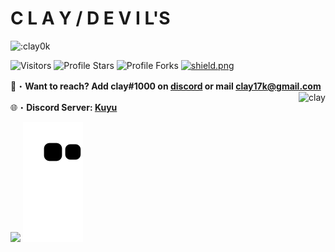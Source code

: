 <h1>C L A Y / D E V I L'S</h1>

<div>
    <div>
    <img src="https://count.getloli.com/get/@:aw3rque?theme=clay0k" alt=":clay0k" height="120px"/>
<div>

<img src="https://komarev.com/ghpvc/?username=clay&label=Profile%20Views&color=008042&style=flat&label=Visitors" alt="Visitors"></a>
<img src="https://img.shields.io/badge/dynamic/json?&label=Total%20Stars&color=008042&style=flat&style=for-the-badge&query=%24.stars&url=https://api.github-star-counter.workers.dev/user/clay17k" alt="Profile Stars"></a>
<img src="https://img.shields.io/badge/dynamic/json?&label=Total%20Forks&color=008042&style=flat&style=for-the-badge&query=%24.forks&url=https://api.github-star-counter.workers.dev/user/clay17k" alt="Profile Forks"></a>
<a href="https://discord.gg/kuyu" target="_blank"> <img src="https://discordapp.com/api/guilds/942426336348233799/widget.png?style=shield" alt="shield.png"></a>

📩・**Want to reach? Add clay#1000 on [discord](https://discord.gg/kuyu) or mail clay17k@gmail.com**
</a><img align="right" src="https://github-readme-stats.vercel.app/api/top-langs?username=clay17k&count_private=true&hide=procfile&theme=dark&border_color=000000&cache_seconds=1800&layout=compact&langs_count=10&custom_title=Most Used Coding Languages" alt="clay" /> </p>
🌐・**Discord Server: [Kuyu](https://discord.gg/kuyu)**

<a href="https://discord.gg/kuyu" target="_blank"> <img src="https://discord.c99.nl/widget/theme-1/366668203482415104.png"/></a>
<a href="https://discord.gg/kuyu" target="_blank"><img src="https://github.com/rafaballerini/rafaballerini/blob/output/github-contribution-grid-snake.svg" alt="sneke"></a>
